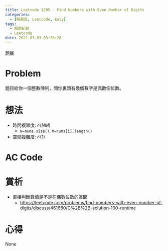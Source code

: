 ```yaml
---
title: Leetcode 1295 - Find Numbers with Even Number of Digits
categories:
  - [解題區, Leetcode, Easy]
tags:
  - 解題紀錄
  - Leetcode
date: 2021-03-03 03:26:28
---
```


[題目](https://leetcode.com/problems/find-numbers-with-even-number-of-digits/)

# Problem
題目給你一個整數陣列，問你裏頭有幾個數字是偶數個位數。

# 想法

- 時間複雜度: $\mathcal{O}(NM)$
  - `N=nums.size()`, `M=nums[i].length()`
- 空間複雜度: $\mathcal{O}(1)$

# AC Code

<script src="https://emgithub.com/embed-v2.js?target=https%3A%2F%2Fgithub.com%2Froy4801%2Fsolved_problems%2Fblob%2Fmaster%2Fleetcode%2F1295.cpp%23L12-L35&style=github&type=code&showBorder=on&showLineNumbers=on&showFileMeta=on&showFullPath=on&showCopy=on"></script>

# 賞析

- 直接判斷數值是不是在偶數位數的區間
  - <https://leetcode.com/problems/find-numbers-with-even-number-of-digits/discuss/461680/C%2B%2B-solution-100-runtime>

# 心得

None
